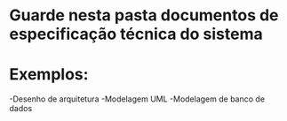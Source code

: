 # Guarde nesta pasta documentos de especificação técnica do sistema
# Exemplos: 
-Desenho de arquitetura
-Modelagem UML
-Modelagem de banco de dados

